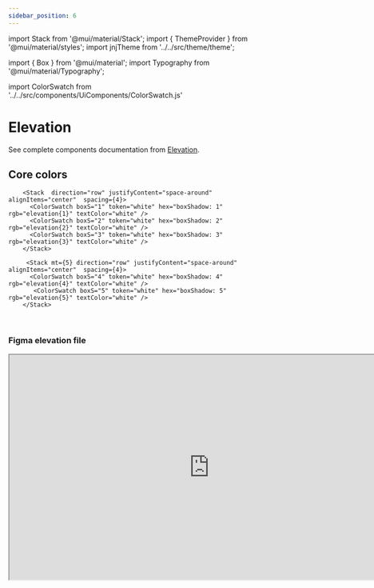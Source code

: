 ```yaml
---
sidebar_position: 6
---
```


import Stack from '@mui/material/Stack';
import { ThemeProvider } from '@mui/material/styles';
import jnjTheme from '../../src/theme/theme';

import { Box } from '@mui/material';
import Typography from '@mui/material/Typography';

import ColorSwatch  from '../../src/components/UiComponents/ColorSwatch.js' 


# Elevation

See complete components documentation from [Elevation](https://mui.com/material-ui/react-paper/#elevation).

  <ThemeProvider theme={jnjTheme}>

## Core colors

        <Stack  direction="row" justifyContent="space-around" alignItems="center"  spacing={4}>
          <ColorSwatch boxS="1" token="white" hex="boxShadow: 1" rgb="elevation{1}" textColor="white" />
          <ColorSwatch boxS="2" token="white" hex="boxShadow: 2" rgb="elevation{2}" textColor="white" />
          <ColorSwatch boxS="3" token="white" hex="boxShadow: 3" rgb="elevation{3}" textColor="white" />
        </Stack>

         <Stack mt={5} direction="row" justifyContent="space-around" alignItems="center"  spacing={4}>
          <ColorSwatch boxS="4" token="white" hex="boxShadow: 4" rgb="elevation{4}" textColor="white" />
           <ColorSwatch boxS="5" token="white" hex="boxShadow: 5" rgb="elevation{5}" textColor="white" />
        </Stack>

 
      

  </ThemeProvider>
  <br />

### Figma elevation file

<iframe
  height="450"
  width="800"
  src="https://www.figma.com/embed?embed_host=share&url=https%3A%2F%2Fwww.figma.com%2Fdesign%2FxTiCfjt9icR0Ydlrn2VmpO%2FAtoms-J%2526J---v1.1.0%3Fnode-id%3D680%253A418%26t%3Demyuke5BLQImTXOF-1"
  allowfullscreen
/>
